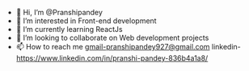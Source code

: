 - 👋 Hi, I’m @Pranshipandey
- 👀 I’m interested in Front-end development
- 🌱 I’m currently learning ReactJs
- 💞️ I’m looking to collaborate on Web development projects
- 📫 How to reach me  gmail-pranshipandey927@gmail.com
linkedin- https://www.linkedin.com/in/pranshi-pandey-836b4a1a8/

<!---
Pranshipandey/Pranshipandey is a ✨ special ✨ repository because its `README.md` (this file) appears on your GitHub profile.
You can click the Preview link to take a look at your changes.
--->
